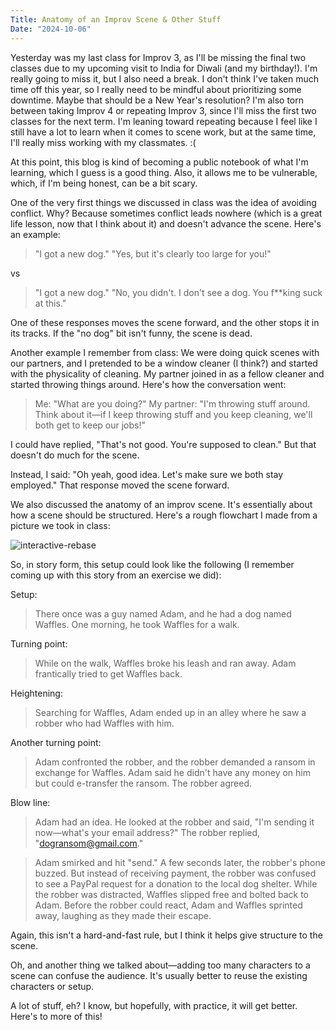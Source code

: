 ```yaml
---
Title: Anatomy of an Improv Scene & Other Stuff
Date: "2024-10-06"
---
```


Yesterday was my last class for Improv 3, as I'll be missing the final two classes due to my upcoming visit to India for Diwali (and my birthday!). I'm really going to miss it, but I also need a break. I don't think I've taken much time off this year, so I really need to be mindful about prioritizing some downtime. Maybe that should be a New Year's resolution? I'm also torn between taking Improv 4 or repeating Improv 3, since I'll miss the first two classes for the next term. I'm leaning toward repeating because I feel like I still have a lot to learn when it comes to scene work, but at the same time, I'll really miss working with my classmates. :(

At this point, this blog is kind of becoming a public notebook of what I'm learning, which I guess is a good thing. Also, it allows me to be vulnerable, which, if I'm being honest, can be a bit scary.

One of the very first things we discussed in class was the idea of avoiding conflict. Why? Because sometimes conflict leads nowhere (which is a great life lesson, now that I think about it) and doesn't advance the scene. Here's an example:

> "I got a new dog."
> "Yes, but it's clearly too large for you!"

vs

> "I got a new dog."
> "No, you didn't. I don't see a dog. You f**king suck at this."

One of these responses moves the scene forward, and the other stops it in its tracks. If the "no dog" bit isn't funny, the scene is dead.

Another example I remember from class: We were doing quick scenes with our partners, and I pretended to be a window cleaner (I think?) and started with the physicality of cleaning. My partner joined in as a fellow cleaner and started throwing things around. Here's how the conversation went:

> Me: "What are you doing?"
> My partner: "I'm throwing stuff around. Think about it—if I keep throwing stuff and you keep cleaning, we'll both get to keep our jobs!"

I could have replied, "That's not good. You're supposed to clean." But that doesn't do much for the scene.

Instead, I said: "Oh yeah, good idea. Let's make sure we both stay employed." That response moved the scene forward.

We also discussed the anatomy of an improv scene. It's essentially about how a scene should be structured. Here's a rough flowchart I made from a picture we took in class:

![interactive-rebase](/images/anatomy-of-an-improv-scene.png)

So, in story form, this setup could look like the following (I remember coming up with this story from an exercise we did):

Setup:

> There once was a guy named Adam, and he had a dog named Waffles. One morning, he took Waffles for a walk.

Turning point:

> While on the walk, Waffles broke his leash and ran away. Adam frantically tried to get Waffles back.

Heightening:

> Searching for Waffles, Adam ended up in an alley where he saw a robber who had Waffles with him.

Another turning point:

> Adam confronted the robber, and the robber demanded a ransom in exchange for Waffles. Adam said he didn't have any money on him but could e-transfer the ransom. The robber agreed.

Blow line:

> Adam had an idea. He looked at the robber and said, "I'm sending it now—what's your email address?" The robber replied, "dogransom@gmail.com."

> Adam smirked and hit "send." A few seconds later, the robber's phone buzzed. But instead of receiving payment, the robber was confused to see a PayPal request for a donation to the local dog shelter. While the robber was distracted, Waffles slipped free and bolted back to Adam. Before the robber could react, Adam and Waffles sprinted away, laughing as they made their escape.

Again, this isn't a hard-and-fast rule, but I think it helps give structure to the scene.

Oh, and another thing we talked about—adding too many characters to a scene can confuse the audience. It's usually better to reuse the existing characters or setup.

A lot of stuff, eh? I know, but hopefully, with practice, it will get better. Here's to more of this!
